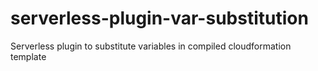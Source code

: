 # serverless-plugin-var-substitution
Serverless plugin to substitute variables in compiled cloudformation template
